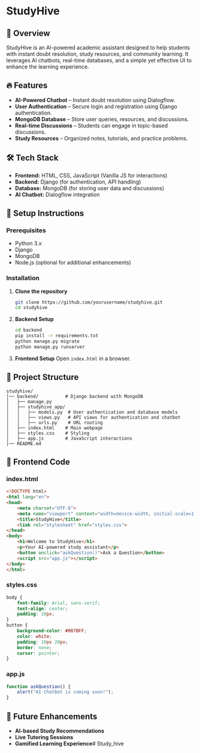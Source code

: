 # StudyHive

## 📌 Overview
StudyHive is an AI-powered academic assistant designed to help students with instant doubt resolution, study resources, and community learning. It leverages AI chatbots, real-time databases, and a simple yet effective UI to enhance the learning experience.

## 🔥 Features
- **AI-Powered Chatbot** – Instant doubt resolution using Dialogflow.
- **User Authentication** – Secure login and registration using Django authentication.
- **MongoDB Database** – Store user queries, resources, and discussions.
- **Real-time Discussions** – Students can engage in topic-based discussions.
- **Study Resources** – Organized notes, tutorials, and practice problems.

## 🛠️ Tech Stack
- **Frontend:** HTML, CSS, JavaScript (Vanilla JS for interactions)
- **Backend:** Django (for authentication, API handling)
- **Database:** MongoDB (for storing user data and discussions)
- **AI Chatbot:** Dialogflow integration

## 🚀 Setup Instructions
### Prerequisites
- Python 3.x
- Django
- MongoDB
- Node.js (optional for additional enhancements)

### Installation
1. **Clone the repository**
   ```bash
   git clone https://github.com/yourusername/studyhive.git
   cd studyhive
   ```
2. **Backend Setup**
   ```bash
   cd backend
   pip install -r requirements.txt
   python manage.py migrate
   python manage.py runserver
   ```
3. **Frontend Setup**
   Open `index.html` in a browser.

## 📌 Project Structure
```
studyhive/
│── backend/          # Django backend with MongoDB
│   ├── manage.py
│   ├── studyhive_app/
│   │   ├── models.py  # User authentication and database models
│   │   ├── views.py   # API views for authentication and chatbot
│   │   ├── urls.py    # URL routing
│   ├── index.html    # Main webpage
│   ├── styles.css    # Styling
│   ├── app.js        # JavaScript interactions
│── README.md
```

## 📌 Frontend Code
### index.html
```html
<!DOCTYPE html>
<html lang="en">
<head>
    <meta charset="UTF-8">
    <meta name="viewport" content="width=device-width, initial-scale=1.0">
    <title>StudyHive</title>
    <link rel="stylesheet" href="styles.css">
</head>
<body>
    <h1>Welcome to StudyHive</h1>
    <p>Your AI-powered study assistant</p>
    <button onclick="askQuestion()">Ask a Question</button>
    <script src="app.js"></script>
</body>
</html>
```

### styles.css
```css
body {
    font-family: Arial, sans-serif;
    text-align: center;
    padding: 20px;
}
button {
    background-color: #007BFF;
    color: white;
    padding: 10px 20px;
    border: none;
    cursor: pointer;
}
```

### app.js
```js
function askQuestion() {
    alert("AI Chatbot is coming soon!");
}
```

## 📌 Future Enhancements
- **AI-based Study Recommendations**
- **Live Tutoring Sessions**
- **Gamified Learning Experience**# Study_hive
